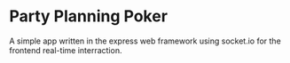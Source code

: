 Party Planning Poker
====================

A simple app written in the express web framework using socket.io for the frontend real-time interraction.
